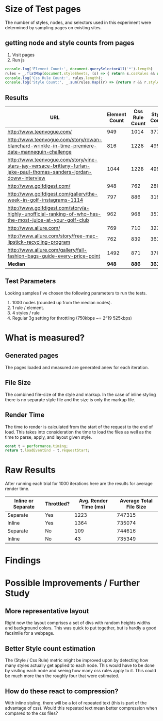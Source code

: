 # Size of Test pages

The number of styles, nodes, and selectors used in this experiment were determined by sampling pages on existing sites.

## getting node and style counts from pages

1. Visit pages
2. Run js

```javascript
console.log('Element Count:', document.querySelectorAll('*').length)
rules = _.flatMap(document.styleSheets, (s) => { return s.cssRules && Array.prototype.slice.call(s.cssRules, 0); });
console.log('Css Rule Count:', rules.length);
console.log('Style Count:', _.sum(rules.map((r) => {return r && r.style && r.style.length})));
```

## Results

| URL	| Element Count	| Css Rule Count | Style Count | Rule / Element	| Style / Css Rule |
|-----|---------------|----------------|-------------|----------------|------------------|
| http://www.teenvogue.com/	| 949	| 1014	| 3779 | 1.068 |	3.726 |
| http://www.teenvogue.com/story/rowan-blanchard-wrinkle-in-time-premiere-date-mannequin-challenge	| 816	| 1228	| 4996 | 1.504 |	4.068 |
| http://www.teenvogue.com/story/vine-stars-jay-versace-brittany-furlan-jake-paul-thomas-sanders-jordan-doww-interview	| 1044	| 1228	| 4996 | 1.176 |	4.068 |
| http://www.golfdigest.com/	| 948	| 762	| 2809 | 0.803 |	3.686 |
| http://www.golfdigest.com/gallery/the-week-in-golf-instagrams-1114	| 797	| 886	| 3192 | 1.111 |	3.602 |
| http://www.golfdigest.com/story/a-highly-unofficial-ranking-of-who-has-the-most-juice-at-your-golf-club	| 962	| 968	| 3573 | 1.006 |	3.691 |
| http://www.allure.com/	| 769	| 710	| 3235 | 0.923 |	4.556 |
| http://www.allure.com/story/free-mac-lipstick-recycling-program	| 762	| 839	| 3611 | 1.101 |	4.303 |
| http://www.allure.com/gallery/fall-fashion-bags-guide-every-price-point	| 1492	| 871	| 3705 | 0.583 |	4.253 |
| **Median**	| **948**	| **886**	| **3611** | **1.068** | **4.068** |

## Test Parameters

Looking samples I've chosen the following parameters to run the tests.

1. 1000 nodes (rounded up from the median nodes).
2. 1 rule / element.
2. 4 styles / rule
4. Regular 3g setting for throttling (750kbps ~= 2^19 525kbps)

# What is measured?

## Generated pages

The pages loaded and measured are generated anew for each iteration.

## File Size

The combined file-size of the style and markup. In the case of inline styling there is no separate style file and the size is only the markup file.


## Render Time

The time to render is calculated from the start of the request to the end of load. This takes into consideration the time to load the files as well as the time to parse, apply, and layout given style.

```javascript
const t = performance.timing;
return t.loadEventEnd - t.requestStart;
```


# Raw Results

After running each trial for 1000 iterations here are the results for average render time.

| Inline or Separate | Throttled? | Avg. Render Time (ms) | Average Total File Size |
|--------------------|------------|-----------------------|-------------------------|
| Separate           | Yes        | 1223                  | 747315                  |
| Inline             | Yes        | 1364                  | 735074                  |
| Separate           | No         | 109                   | 744616                  |
| Inline             | No         | 43                    | 735349                  |


# Findings

# Possible Improvements / Further Study

## More representative layout
Right now the layout comprises a set of divs with random heights widths and background colors. This was quick to put together, but is hardly a good facsimile for a webpage.

## Better Style count estimation
The (Style / Css Rule) metric might be improved upon by detecting how many styles actually get applied to each node. This would have to be done by visiting each node and seeing how many css rules apply to it. This could be much more than the roughly four that were estimated.

## How do these react to compression?
With inline styling, there will be a lot of repeated text (this is part of the advantage of css). Would this repeated text mean better compression when compared to the css files?

